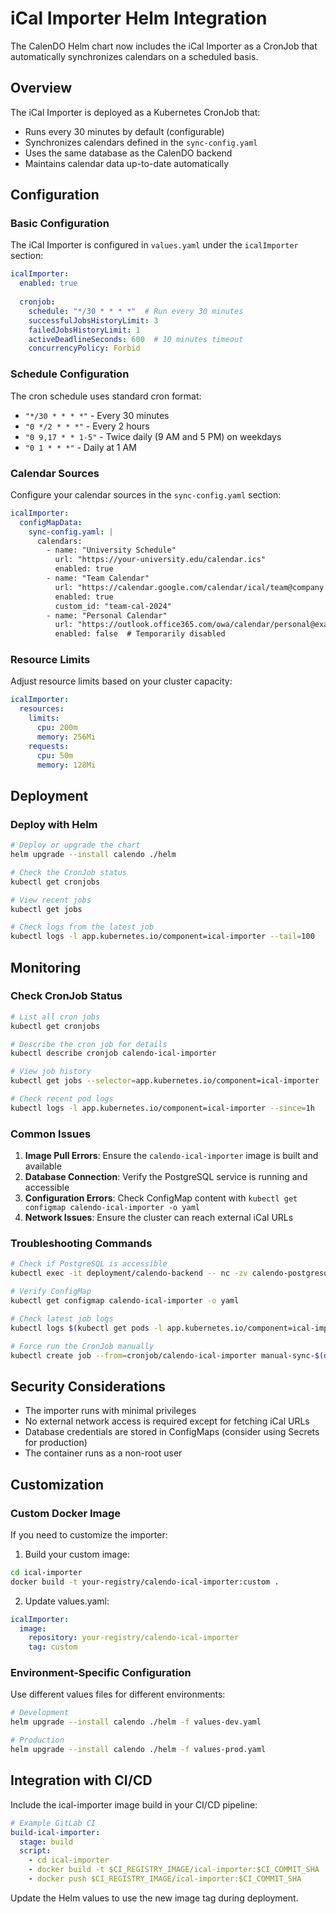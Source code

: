 # iCal Importer Helm Integration

The CalenDO Helm chart now includes the iCal Importer as a CronJob that automatically synchronizes calendars on a scheduled basis.

## Overview

The iCal Importer is deployed as a Kubernetes CronJob that:
- Runs every 30 minutes by default (configurable)
- Synchronizes calendars defined in the `sync-config.yaml`
- Uses the same database as the CalenDO backend
- Maintains calendar data up-to-date automatically

## Configuration

### Basic Configuration

The iCal Importer is configured in `values.yaml` under the `icalImporter` section:

```yaml
icalImporter:
  enabled: true
  
  cronjob:
    schedule: "*/30 * * * *"  # Run every 30 minutes
    successfulJobsHistoryLimit: 3
    failedJobsHistoryLimit: 1
    activeDeadlineSeconds: 600  # 10 minutes timeout
    concurrencyPolicy: Forbid
```

### Schedule Configuration

The cron schedule uses standard cron format:
- `"*/30 * * * *"` - Every 30 minutes
- `"0 */2 * * *"` - Every 2 hours
- `"0 9,17 * * 1-5"` - Twice daily (9 AM and 5 PM) on weekdays
- `"0 1 * * *"` - Daily at 1 AM

### Calendar Sources

Configure your calendar sources in the `sync-config.yaml` section:

```yaml
icalImporter:
  configMapData:
    sync-config.yaml: |
      calendars:
        - name: "University Schedule"
          url: "https://your-university.edu/calendar.ics"
          enabled: true
        - name: "Team Calendar"
          url: "https://calendar.google.com/calendar/ical/team@company.com/public/basic.ics"
          enabled: true
          custom_id: "team-cal-2024"
        - name: "Personal Calendar"
          url: "https://outlook.office365.com/owa/calendar/personal@example.com/calendar.ics"
          enabled: false  # Temporarily disabled
```

### Resource Limits

Adjust resource limits based on your cluster capacity:

```yaml
icalImporter:
  resources:
    limits:
      cpu: 200m
      memory: 256Mi
    requests:
      cpu: 50m
      memory: 128Mi
```

## Deployment

### Deploy with Helm

```bash
# Deploy or upgrade the chart
helm upgrade --install calendo ./helm

# Check the CronJob status
kubectl get cronjobs

# View recent jobs
kubectl get jobs

# Check logs from the latest job
kubectl logs -l app.kubernetes.io/component=ical-importer --tail=100
```

## Monitoring

### Check CronJob Status

```bash
# List all cron jobs
kubectl get cronjobs

# Describe the cron job for details
kubectl describe cronjob calendo-ical-importer

# View job history
kubectl get jobs --selector=app.kubernetes.io/component=ical-importer

# Check recent pod logs
kubectl logs -l app.kubernetes.io/component=ical-importer --since=1h
```

### Common Issues

1. **Image Pull Errors**: Ensure the `calendo-ical-importer` image is built and available
2. **Database Connection**: Verify the PostgreSQL service is running and accessible
3. **Configuration Errors**: Check ConfigMap content with `kubectl get configmap calendo-ical-importer -o yaml`
4. **Network Issues**: Ensure the cluster can reach external iCal URLs

### Troubleshooting Commands

```bash
# Check if PostgreSQL is accessible
kubectl exec -it deployment/calendo-backend -- nc -zv calendo-postgresql 5432

# Verify ConfigMap
kubectl get configmap calendo-ical-importer -o yaml

# Check latest job logs
kubectl logs $(kubectl get pods -l app.kubernetes.io/component=ical-importer --sort-by=.metadata.creationTimestamp -o jsonpath='{.items[-1].metadata.name}')

# Force run the CronJob manually
kubectl create job --from=cronjob/calendo-ical-importer manual-sync-$(date +%s)
```

## Security Considerations

- The importer runs with minimal privileges
- No external network access is required except for fetching iCal URLs
- Database credentials are stored in ConfigMaps (consider using Secrets for production)
- The container runs as a non-root user

## Customization

### Custom Docker Image

If you need to customize the importer:

1. Build your custom image:
```bash
cd ical-importer
docker build -t your-registry/calendo-ical-importer:custom .
```

2. Update values.yaml:
```yaml
icalImporter:
  image:
    repository: your-registry/calendo-ical-importer
    tag: custom
```

### Environment-Specific Configuration

Use different values files for different environments:

```bash
# Development
helm upgrade --install calendo ./helm -f values-dev.yaml

# Production
helm upgrade --install calendo ./helm -f values-prod.yaml
```

## Integration with CI/CD

Include the ical-importer image build in your CI/CD pipeline:

```yaml
# Example GitLab CI
build-ical-importer:
  stage: build
  script:
    - cd ical-importer
    - docker build -t $CI_REGISTRY_IMAGE/ical-importer:$CI_COMMIT_SHA .
    - docker push $CI_REGISTRY_IMAGE/ical-importer:$CI_COMMIT_SHA
```

Update the Helm values to use the new image tag during deployment.
